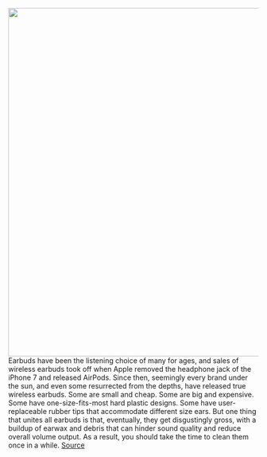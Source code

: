 <img src='https://cdn.vox-cdn.com/thumbor/268bzhTL4iLrBVvYTERRSoyeUV0=/0x0:2040x1360/1200x800/filters:focal(857x517:1183x843)/cdn.vox-cdn.com/uploads/chorus_image/image/70118228/adibenedetto_211108_4868_0002.0.jpg' width='700px' /><br/>
Earbuds have been the listening choice of many for ages, and sales of wireless earbuds took off when Apple removed the headphone jack of the iPhone 7 and released AirPods. Since then, seemingly every brand under the sun, and even some resurrected from the depths, have released true wireless earbuds. Some are small and cheap. Some are big and expensive. Some have one-size-fits-most hard plastic designs. Some have user-replaceable rubber tips that accommodate different size ears. But one thing that unites all earbuds is that, eventually, they get disgustingly gross, with a buildup of earwax and debris that can hinder sound quality and reduce overall volume output. As a result, you should take the time to clean them once in a while.
<a href='https://www.theverge.com/22759139/earbuds-wireless-airpods-clean-how-to'> Source <a/>